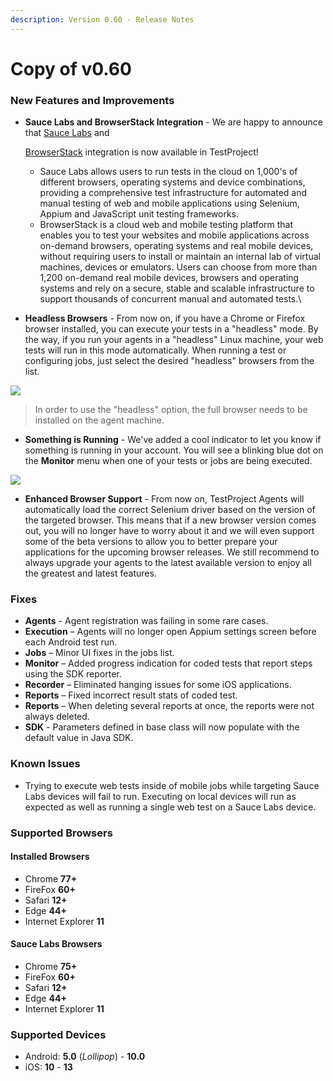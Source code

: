 ```yaml
---
description: Version 0.60 - Release Notes
---
```


# Copy of v0.60

### New Features and Improvements

*   **Sauce Labs and BrowserStack Integration** - We are happy to announce that [Sauce Labs](https://saucelabs.com) and&#x20;

    [BrowserStack](https://www.browserstack.com) integration is now available in TestProject!&#x20;

    * Sauce Labs allows users to run tests in the cloud on 1,000's of different browsers, operating systems and device combinations, providing a comprehensive test infrastructure for automated and manual testing of web and mobile applications using Selenium, Appium and JavaScript unit testing frameworks.&#x20;
    * BrowserStack is a cloud web and mobile testing platform that enables you to test your websites and mobile applications across on-demand browsers, operating systems and real mobile devices, without requiring users to install or maintain an internal lab of virtual machines, devices or emulators. Users can choose from more than 1,200 on-demand real mobile devices, browsers and operating systems and rely on a secure, stable and scalable infrastructure to support thousands of concurrent manual and automated tests.\

* **Headless Browsers** - From now on, if you have a Chrome or Firefox browser installed, you can execute your tests in a "headless" mode. By the way, if you run your agents in a "headless" Linux machine, your web tests will run in this mode automatically. When running a test or configuring jobs, just select the desired "headless" browsers from the list.

![](https://storage-static.testproject.io/release-notes/0.60/headless-browsers.png)

> In order to use the "headless" option, the full browser needs to be installed on the agent machine.

* **Something is Running** - We've added a cool indicator to let you know if something is running in your account. You will see a blinking blue dot on the **Monitor** menu when one of your tests or jobs are being executed.

![](https://storage-static.testproject.io/release-notes/0.60/monitor-indicator.gif)

* **Enhanced Browser Support** - From now on, TestProject Agents will automatically load the correct Selenium driver based on the version of the targeted browser. This means that if a new browser version comes out, you will no longer have to worry about it and we will even support some of the beta versions to allow you to better prepare your applications for the upcoming browser releases. We still recommend to always upgrade your agents to the latest available version to enjoy all the greatest and latest features.

### Fixes

* **Agents** - Agent registration was failing in some rare cases.
* **Execution** – Agents will no longer open Appium settings screen before each Android test run.
* **Jobs** – Minor UI fixes in the jobs list.
* **Monitor** – Added progress indication for coded tests that report steps using the SDK reporter.
* **Recorder** – Eliminated hanging issues for some iOS applications.
* **Reports** – Fixed incorrect result stats of coded test.
* **Reports** – When deleting several reports at once, the reports were not always deleted.
* **SDK** - Parameters defined in base class will now populate with the default value in Java SDK.

### Known Issues

* Trying to execute web tests inside of mobile jobs while targeting Sauce Labs devices will fail to run. Executing on local devices will run as expected as well as running a single web test on a Sauce Labs device.

### Supported Browsers

#### Installed Browsers

* Chrome **77+**
* FireFox **60+**
* Safari **12+**
* Edge **44+**
* Internet Explorer **11**

#### Sauce Labs Browsers

* Chrome **75+**
* FireFox **60+**
* Safari **12+**
* Edge **44+**
* Internet Explorer **11**

### Supported Devices

* Android: **5.0** (_Lollipop_) - **10.0**
* iOS: **10** - **13**
